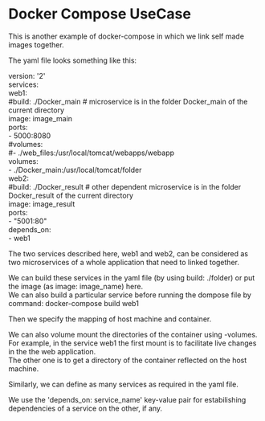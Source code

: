 # Docker Compose UseCase
This is another example of docker-compose in which we link self made images together.

The yaml file looks something like this:

version: '2'                                                                                                                            
services:                                                                                                                           
  web1:                                                                                                               
   #build: ./Docker_main            # microservice is in the folder Docker_main of the current directory                                                                                                             
   image: image_main                                                                                                                    
   ports:                                                                                                                 
    - 5000:8080                                                                                                         
   #volumes:                                                                                                                              
    #- ./web_files:/usr/local/tomcat/webapps/webapp                                      
   volumes:                                                                                                                 
    - ./Docker_main:/usr/local/tomcat/folder                                                                                      
  web2:                                                                                                                             
    #build: ./Docker_result         # other dependent microservice is in the folder Docker_result of the current directory                                                             
    image: image_result                                                                                                     
    ports:                                                                                                                    
     - "5001:80"                                                                                                                                    
    depends_on:                                                                                                                   
     - web1                       
     
The two services described here, web1 and web2, can be considered as two microservices of a whole application that need to linked together.

We can build these services in the yaml file (by using build: ./folder) or put the image (as image: image_name) here.               
We can also build a particular service before running the dompose file by command: docker-compose build web1

Then we specify the mapping of host machine and container.

We can also volume mount the directories of the container using -volumes.                                                     
For example, in the service web1 the first mount is to facilitate live changes in the the web application.                      
The other one is to get a directory of the container reflected on the host machine.

Similarly, we can define as many services as required in the yaml file.

We use the 'depends_on: service_name' key-value pair for estabilishing dependencies of a service on the other, if any.
